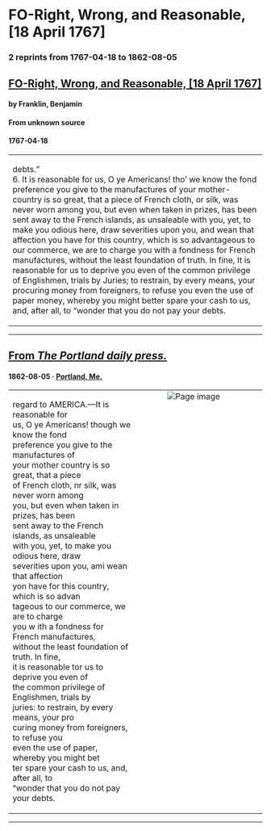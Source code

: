 
# FO-Right, Wrong, and Reasonable, [18 April 1767]

### 2 reprints from 1767-04-18 to 1862-08-05

## [FO-Right, Wrong, and Reasonable, [18 April 1767]](https://founders.archives.gov/documents/Franklin/01-14-02-0068)

#### by Franklin, Benjamin

#### From unknown source

#### 1767-04-18

<table style="width: 100%;"><tr><td style="width: 50%">

debts.”  
6. It is reasonable for us, O ye Americans! tho’ we know the fond preference you give to the manufactures of your mother-country is so great, that a piece of French cloth, or silk, was never worn among you, but even when taken in prizes, has been sent away to the French islands, as unsaleable with you, yet, to make you odious here, draw severities upon you, and wean that affection you have for this country, which is so advantageous to our commerce, we are to charge you with a fondness for French manufactures, without the least foundation of truth. In fine, It is reasonable for us to deprive you even of the common privilege of Englishmen, trials by Juries; to restrain, by every means, your procuring money from foreigners, to refuse you even the use of paper money, whereby you might better spare your cash to us, and, after all, to “wonder that you do not pay your debts.
</td></tr></table>

---

## [From _The Portland daily press._](https://chroniclingamerica.loc.gov/lccn/sn83016025/1862-08-05/ed-1/seq-3)

#### 1862-08-05 &middot; [Portland, Me.](http://dbpedia.org/resource/Portland%2C_Maine)

<table style="width: 100%;"><tr><td style="width: 50%">

  
regard to AMERICA.—It is reasonable for  
us, O ye Americans! though we know the fond  
preference you give to the manufactures of  
your mother country is so great, that a piece  
of French cloth, nr silk, was never worn among  
you, but even when taken in prizes, has been  
sent away to the French islands, as unsaleable  
with you, yet, to make you odious here, draw  
severities upon you, ami wean that affection  
yon have for this country, which is so advan­  
tageous to our commerce, we are to charge  
you w ith a fondness for French manufactures,  
without the least foundation of truth. In fine,  
it is reasonable tor us to deprive you even of  
the common privilege of Englishmen, trials by  
juries: to restrain, by every means, your pro­  
curing money from foreigners, to refuse you  
even the use of paper, whereby you might bet­  
ter spare your cash to us, and, after all, to  
“wonder that you do not pay your debts.
</td><td style="width: 50%; max-height: 75%; margin: auto; display: block;">
<img alt="Page image" src="https://chroniclingamerica.loc.gov/iiif/2/me_damariscotta_ver02%2Fdata%2Fsn83016025%2F00279525152%2F1862080501%2F0145.jp2/pct:3.622251,36.611278,12.571613,8.652275/!600,600/0/default.jpg"/>
</td>
</tr></table>

---

